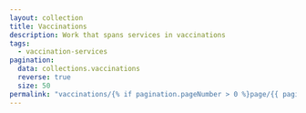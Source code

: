 ```yaml
---
layout: collection
title: Vaccinations
description: Work that spans services in vaccinations
tags:
  - vaccination-services
pagination:
  data: collections.vaccinations
  reverse: true
  size: 50
permalink: "vaccinations/{% if pagination.pageNumber > 0 %}page/{{ pagination.pageNumber + 1 }}{% endif %}/"
---
```

